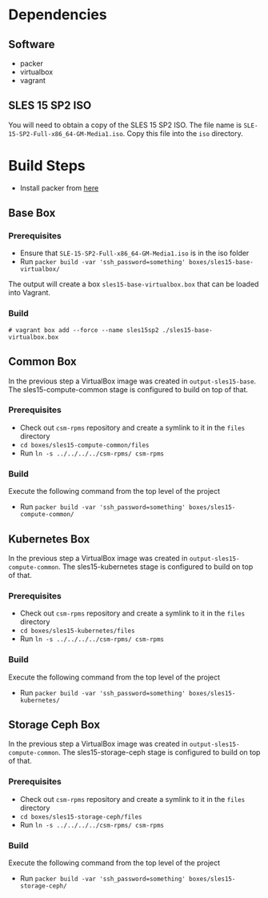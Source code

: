 # Dependencies

## Software
- packer
- virtualbox
- vagrant

## SLES 15 SP2 ISO
You will need to obtain a copy of the SLES 15 SP2 ISO. The file name is `SLE-15-SP2-Full-x86_64-GM-Media1.iso`.
Copy this file into the `iso` directory.

# Build Steps
* Install packer from [here](https://www.packer.io/downloads.html)

## Base Box

### Prerequisites
* Ensure that `SLE-15-SP2-Full-x86_64-GM-Media1.iso` is in the iso folder
* Run `packer build -var 'ssh_password=something' boxes/sles15-base-virtualbox/`

The output will create a box `sles15-base-virtualbox.box` that can be loaded into Vagrant.

### Build
`# vagrant box add --force --name sles15sp2 ./sles15-base-virtualbox.box`

## Common Box
In the previous step a VirtualBox image was created in `output-sles15-base`. The sles15-compute-common stage is
configured to build on top of that.

### Prerequisites
* Check out `csm-rpms` repository and create a symlink to it in the `files` directory
* `cd boxes/sles15-compute-common/files`
* Run `ln -s ../../../../csm-rpms/ csm-rpms`

### Build
Execute the following command from the top level of the project
* Run `packer build -var 'ssh_password=something' boxes/sles15-compute-common/`

## Kubernetes Box
In the previous step a VirtualBox image was created in `output-sles15-compute-common`. The sles15-kubernetes stage is
configured to build on top of that. 

### Prerequisites
* Check out `csm-rpms` repository and create a symlink to it in the `files` directory
* `cd boxes/sles15-kubernetes/files`
* Run `ln -s ../../../../csm-rpms/ csm-rpms`
  
### Build
Execute the following command from the top level of the project
* Run `packer build -var 'ssh_password=something' boxes/sles15-kubernetes/`

## Storage Ceph Box
In the previous step a VirtualBox image was created in `output-sles15-compute-common`. The sles15-storage-ceph stage is
configured to build on top of that. 

### Prerequisites
* Check out `csm-rpms` repository and create a symlink to it in the `files` directory
* `cd boxes/sles15-storage-ceph/files`
* Run `ln -s ../../../../csm-rpms/ csm-rpms`
  
### Build
Execute the following command from the top level of the project
* Run `packer build -var 'ssh_password=something' boxes/sles15-storage-ceph/`